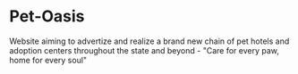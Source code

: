 # Pet-Oasis

Website aiming to advertize and realize a brand new chain of pet hotels and adoption centers throughout the state and beyond - "Care for every paw, home for every soul"
